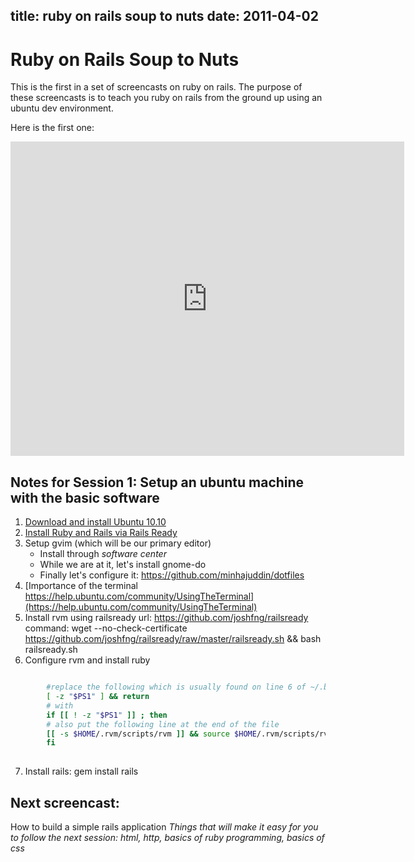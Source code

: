 title: ruby on rails soup to nuts
date: 2011-04-02
---

Ruby on Rails Soup to Nuts
====================================
This is the first in a set of screencasts on ruby on rails. The purpose of these
screencasts is to teach you ruby on rails from the ground up using an ubuntu dev
environment.

Here is the first one:

<div>
  <iframe title="YouTube video player" width="630" height="503" src="http://www.youtube.com/embed/71UbXZ0WrCc?rel=0" frameborder="0">
  </iframe>
</div>


Notes for Session 1: Setup an ubuntu machine with the basic software
--------------------------------------------------------------------
 1. [Download and install Ubuntu 10.10](http://www.ubuntu.com/desktop/get-ubuntu/download)
 2. [Install Ruby and Rails via Rails Ready](https://github.com/joshfng/railsready)
 3. Setup gvim (which will be our primary editor)
     - Install through *software center*
     - While we are at it, let's install gnome-do
     - Finally let's configure it: https://github.com/minhajuddin/dotfiles
 4. [Importance of the terminal https://help.ubuntu.com/community/UsingTheTerminal](https://help.ubuntu.com/community/UsingTheTerminal)
 5. Install rvm using railsready
        url:	 https://github.com/joshfng/railsready
        command: wget --no-check-certificate https://github.com/joshfng/railsready/raw/master/railsready.sh && bash railsready.sh
 6. Configure rvm and install ruby
        
~~~bash

        #replace the following which is usually found on line 6 of ~/.bashrc
        [ -z "$PS1" ] && return
        # with 
        if [[ ! -z "$PS1" ]] ; then
        # also put the following line at the end of the file
        [[ -s $HOME/.rvm/scripts/rvm ]] && source $HOME/.rvm/scripts/rvm
        fi
        
~~~


 7. Install rails: gem install rails

Next screencast: 
----------------
How to build a simple rails application 
*Things that will make it easy for you to follow the next session: html, http, basics of ruby programming, basics of css*
